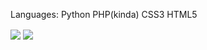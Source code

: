 Languages:
Python
PHP(kinda)
CSS3
HTML5


<a>
  <img align="center" src="https://github-readme-stats.vercel.app/api?username=Vibranium21&show_icons=true&include_all_commits=false&line_height=33&theme=algolia" />
</a>
<a>
  <img align="center" src="https://github-readme-stats.vercel.app/api/top-langs/?username=Vibranium21&theme=algolia" />
</a>

